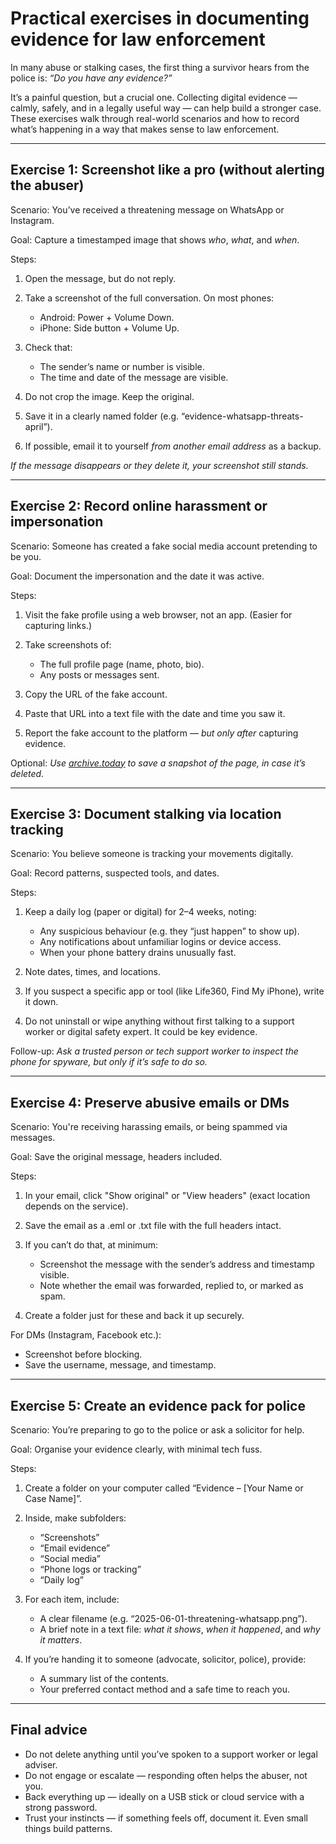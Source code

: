 # Practical exercises in documenting evidence for law enforcement

In many abuse or stalking cases, the first thing a survivor hears from the police is: *“Do you have any evidence?”*

It’s a painful question, but a crucial one. Collecting digital evidence — calmly, safely, and in a legally useful way 
— can help build a stronger case. These exercises walk through real-world scenarios and how to record what’s 
happening in a way that makes sense to law enforcement.

---

## Exercise 1: Screenshot like a pro (without alerting the abuser)

Scenario: You’ve received a threatening message on WhatsApp or Instagram.

Goal: Capture a timestamped image that shows *who*, *what*, and *when*.

Steps:

1. Open the message, but do not reply.
2. Take a screenshot of the full conversation. On most phones:

   * Android: Power + Volume Down.
   * iPhone: Side button + Volume Up.
3. Check that:

   * The sender’s name or number is visible.
   * The time and date of the message are visible.
4. Do not crop the image. Keep the original.
5. Save it in a clearly named folder (e.g. “evidence-whatsapp-threats-april”).
6. If possible, email it to yourself *from another email address* as a backup.

*If the message disappears or they delete it, your screenshot still stands.*

---

## Exercise 2: Record online harassment or impersonation

Scenario: Someone has created a fake social media account pretending to be you.

Goal: Document the impersonation and the date it was active.

Steps:

1. Visit the fake profile using a web browser, not an app. (Easier for capturing links.)
2. Take screenshots of:

   * The full profile page (name, photo, bio).
   * Any posts or messages sent.
3. Copy the URL of the fake account.
4. Paste that URL into a text file with the date and time you saw it.
5. Report the fake account to the platform — *but only after* capturing evidence.

Optional: *Use [archive.today](https://archive.today) to save a snapshot of the page, in case it’s deleted.*

---

## Exercise 3: Document stalking via location tracking

Scenario: You believe someone is tracking your movements digitally.

Goal: Record patterns, suspected tools, and dates.

Steps:

1. Keep a daily log (paper or digital) for 2–4 weeks, noting:

   * Any suspicious behaviour (e.g. they “just happen” to show up).
   * Any notifications about unfamiliar logins or device access.
   * When your phone battery drains unusually fast.
2. Note dates, times, and locations.
3. If you suspect a specific app or tool (like Life360, Find My iPhone), write it down.
4. Do not uninstall or wipe anything without first talking to a support worker or digital safety expert. It could be key evidence.

Follow-up: *Ask a trusted person or tech support worker to inspect the phone for spyware, but only if it’s safe to do so.*

---

## Exercise 4: Preserve abusive emails or DMs

Scenario: You're receiving harassing emails, or being spammed via messages.

Goal: Save the original message, headers included.

Steps:

1. In your email, click "Show original" or "View headers" (exact location depends on the service).
2. Save the email as a .eml or .txt file with the full headers intact.
3. If you can’t do that, at minimum:

   * Screenshot the message with the sender’s address and timestamp visible.
   * Note whether the email was forwarded, replied to, or marked as spam.
4. Create a folder just for these and back it up securely.

For DMs (Instagram, Facebook etc.):

* Screenshot before blocking.
* Save the username, message, and timestamp.

---

## Exercise 5: Create an evidence pack for police

Scenario: You’re preparing to go to the police or ask a solicitor for help.

Goal: Organise your evidence clearly, with minimal tech fuss.

Steps:

1. Create a folder on your computer called “Evidence – \[Your Name or Case Name]”.
2. Inside, make subfolders:

   * “Screenshots”
   * “Email evidence”
   * “Social media”
   * “Phone logs or tracking”
   * “Daily log”
3. For each item, include:

   * A clear filename (e.g. “2025-06-01-threatening-whatsapp.png”).
   * A brief note in a text file: *what it shows*, *when it happened*, and *why it matters*.
4. If you’re handing it to someone (advocate, solicitor, police), provide:

   * A summary list of the contents.
   * Your preferred contact method and a safe time to reach you.

---

## Final advice

* Do not delete anything until you’ve spoken to a support worker or legal adviser.
* Do not engage or escalate — responding often helps the abuser, not you.
* Back everything up — ideally on a USB stick or cloud service with a strong password.
* Trust your instincts — if something feels off, document it. Even small things build patterns.
